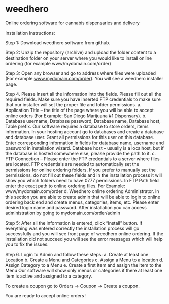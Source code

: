 # weedhero
Online ordering software for cannabis dispensaries and delivery

Installation Instructions:

Step 1: Download weedhero software from github.

Step 2: Unzip the repository (archive) and upload the folder content to a destination folder on your server where you would like to install online ordering (for example www/mydomain.com/order)

Step 3:  Open any browser and go to address where files were uploaded (For example:www.mydomain.com/order). You will see a weedhero installer page. 

Step 4.   Please insert all the information into the fields. Please fill out all the required fields. Make sure you have inserted FTP credentials to make sure that our installer will set the proper file and folder permissions. 
a.    Application Title – the title of the page where you will be able to accept online orders (For Example: San Diego Marijuana #1 Dispensary).
b.    Database username, Database password, Database name, Database host, Table prefix. Our software requires a database to store orders, items information. In your hosting account go to databases and create a database and database user. Grant all permissions for this user on this database. Enter corresponding information in fields for database name, username and password in installation wizard. Database host – usually is a localhost, but if the database is hosted somewhere else, please provide the path to it.
c.    FTP Connection – Please enter the FTP credentials to a server where files are located. FTP credentials are needed to automatically set the permissions for online ordering folders. If you prefer to manually set the permissions, do not fill out these fields and in the installation process it will show you which folders need to have 0777 permissions. In FTP Path field enter the exact path to online ordering files. For Example:  www/mydomain.com/order
d.    Weedhero online ordering Administrator. In this section you are able to create admin that will be able to login to online ordering back end and create menus, categories, items, etc. Please enter desired login name and password. After installation you can access administration by going to mydomain.com/order/admin

Step 5:    After all the information is entered, click “Install” button. If everything was entered correctly the installation process will go successfully and you will see front page of weedhero online ordering. If the installation did not succeed you will see the error messages which will help you to fix the issues.

Step 6.   Login to Admin and follow these steps:
a.	Create at least one Location
b.	Create a Menu and Categories
c.	Assign a Menu to a location
d.	Assign Category to a Menu
e.	Create a first Item and assign the item to the Menu
Our software will show only menus or categories if there at least one item is active and assigned to a category. 

To create a coupon go to Orders -> Coupon -> Create a coupon. 

You are ready to accept online orders !

